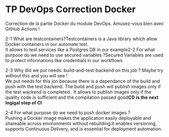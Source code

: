 # TP DevOps Correction Docker

Correction de la partie Docker du module DevOps. Amusez-vous bien avec GitHub Actions !

2-1 What are testcontainers?Testcontainers is a Java library which allow Docker containers in our automate test.  
It allows to test services like a Postgres DB in our example2-2 For what purpose do we need to use secured variables ?Secured Variables are used to protect informations like credentials in our workflows  

2-3 Why did we put needs: build-and-test-backend on this job ? Maybe try without this and you will see !  
We put needs for this jon because there is a dependance of the build and push with the test backend. The build and push will publish images only if the test wackend is completed . It allows to publish images only if the quality code is sufficient and the compilation passed good**CD is the next logigal step of CI**  

2-4 For what purpose do we need to push docker images ?  
Pushing a Docker image makes the application easily deployable and shareable across environments without rebuilding.It enables versioning, supports Continuous Delivery, and is essential for deployment automation.
